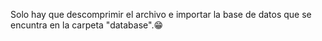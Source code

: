 Solo hay que descomprimir el archivo e importar la base de datos que se encuntra en la carpeta "database".😁
